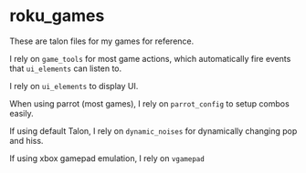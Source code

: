 # roku_games

These are talon files for my games for reference.

I rely on `game_tools` for most game actions, which automatically fire events that `ui_elements` can listen to.

I rely on `ui_elements` to display UI.

When using parrot (most games), I rely on `parrot_config` to setup combos easily.

If using default Talon, I rely on `dynamic_noises` for dynamically changing pop and hiss.

If using xbox gamepad emulation, I rely on `vgamepad`